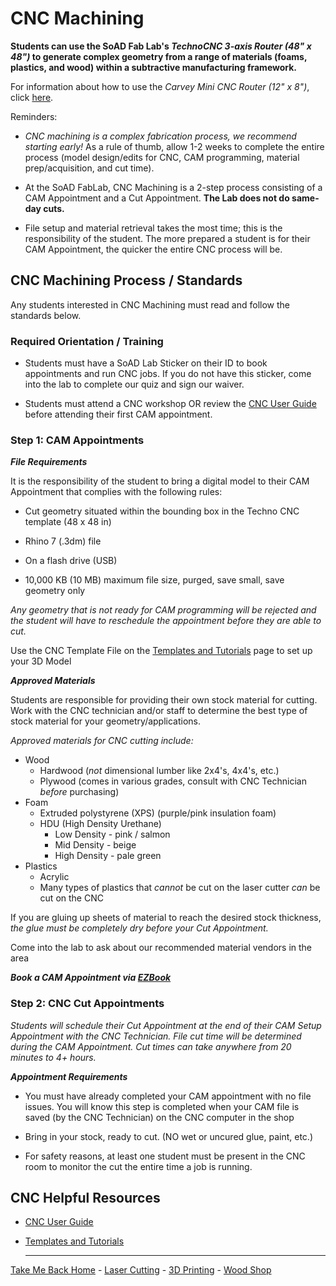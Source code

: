 
# CNC Machining

**Students can use the SoAD Fab Lab's *TechnoCNC 3-axis Router (48" x 48")* to generate complex geometry from a range of materials (foams, plastics, and wood) within a subtractive manufacturing framework.** 

For information about how to use the *Carvey Mini CNC Router (12" x 8")*, click [here](https://digitalfabricationlab-nyit-soad.github.io/resources/CarveyMiniCNC/). 


Reminders: 

* *CNC machining is a complex fabrication process, we recommend starting early!* As a rule of thumb, allow 1-2 weeks to complete the entire process (model design/edits for CNC, CAM programming, material prep/acquisition, and cut time). 


* At the SoAD FabLab, CNC Machining is a 2-step process consisting of a CAM Appointment and a Cut Appointment. **The Lab does not do same-day cuts.** 


* File setup and material retrieval takes the most time; this is the responsibility of the student. The more prepared a student is for their CAM Appointment, the quicker the entire CNC process will be.  
 

## CNC Machining Process / Standards 

Any students interested in CNC Machining must read and follow the standards below. 


### Required Orientation / Training 

* Students must have a SoAD Lab Sticker on their ID to book appointments and run CNC jobs. If you do not have this sticker, come into the lab to complete our quiz and sign our waiver.  


* Students must attend a CNC workshop OR review the [CNC User Guide](https://digitalfabricationlab-nyit-soad.github.io/resources/UserGuides/CNCmills) before attending their first CAM appointment.  


### Step 1: CAM Appointments  


***File Requirements***

It is the responsibility of the student to bring a digital model to their CAM Appointment that complies with the following rules:

* Cut geometry situated within the bounding box in the Techno CNC template (48 x 48 in)
  
* Rhino 7 (.3dm) file
  
* On a flash drive (USB)
  
* 10,000 KB (10 MB) maximum file size, purged, save small, save geometry only

*Any geometry that is not ready for CAM programming will be rejected and the student will have to reschedule the appointment before they are able to cut.* 

Use the CNC Template File on the [Templates and Tutorials](https://digitalfabricationlab-nyit-soad.github.io/resources/Tutorials&Templates/) page to set up your 3D Model


***Approved Materials***

Students are responsible for providing their own stock material for cutting. Work with the CNC technician and/or staff to determine the best type of stock material for your geometry/applications. 

*Approved materials for CNC cutting include:*

* Wood
   * Hardwood (*not* dimensional lumber like 2x4's, 4x4's, etc.)
   * Plywood (comes in various grades, consult with CNC Technician *before* purchasing)
* Foam
   * Extruded polystyrene (XPS) (purple/pink insulation foam)
   * HDU (High Density Urethane)
      * Low Density - pink / salmon
      * Mid Density - beige
      * High Density - pale green
* Plastics
   * Acrylic
   * Many types of plastics that *cannot* be cut on the laser cutter *can* be cut on the CNC

If you are gluing up sheets of material to reach the desired stock thickness, *the glue must be completely dry before your Cut Appointment.*  
 
Come into the lab to ask about our recommended material vendors in the area

***Book a CAM Appointment via [EZBook](https://new.ezbook.com/NYIT)***


### Step 2: CNC Cut Appointments

*Students will schedule their Cut Appointment at the end of their CAM Setup Appointment with the CNC Technician. File cut time will be determined during the CAM Appointment. Cut times can take anywhere from 20 minutes to 4+ hours.*


***Appointment Requirements***

* You must have already completed your CAM appointment with no file issues. You will know this step is completed when your CAM file is saved (by the CNC Technician) on the CNC computer in the shop
  
* Bring in your stock, ready to cut. (NO wet or uncured glue, paint, etc.)
  
* For safety reasons, at least one student must be present in the CNC room to monitor the cut the entire time a job is running.


## CNC Helpful Resources

* [CNC User Guide](https://github.com/DigitalFabricationLab-NYIT-SoAD/resources/blob/main/UserGuides/CNCmills.md)
  
* [Templates and Tutorials](https://digitalfabricationlab-nyit-soad.github.io/resources/Tutorials&Templates/)

  ___

[Take Me Back Home](https://digitalfabricationlab-nyit-soad.github.io/resources/) - [Laser Cutting](https://digitalfabricationlab-nyit-soad.github.io/resources/LaserCutters/) - [3D Printing](https://digitalfabricationlab-nyit-soad.github.io/resources/3Dprinters/) - [Wood Shop](https://digitalfabricationlab-nyit-soad.github.io/resources/ShopTools/)  
